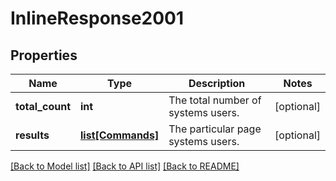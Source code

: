 # InlineResponse2001

## Properties
Name | Type | Description | Notes
------------ | ------------- | ------------- | -------------
**total_count** | **int** | The total number of systems users. | [optional] 
**results** | [**list[Commands]**](Commands.md) | The particular page systems users. | [optional] 

[[Back to Model list]](../README.md#documentation-for-models) [[Back to API list]](../README.md#documentation-for-api-endpoints) [[Back to README]](../README.md)


